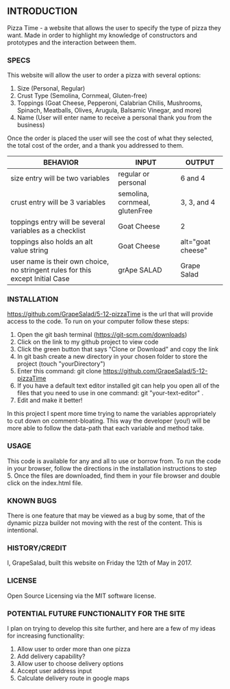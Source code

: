 ## INTRODUCTION
Pizza Time - a website that allows the user to specify the type of pizza they want. Made in order to highlight my knowledge of constructors and prototypes and the interaction between them.

### SPECS
This website will allow the user to order a pizza with several options:
1.  Size (Personal, Regular)
2.  Crust Type (Semolina, Cornmeal, Gluten-free)
3.  Toppings (Goat Cheese, Pepperoni, Calabrian Chilis, Mushrooms, Spinach, Meatballs, Olives, Arugula, Balsamic Vinegar, and more)
4.  Name (User will enter name to receive a personal thank you from the business)

Once the order is placed the user will see the cost of what they selected, the total cost of the order, and a thank you addressed to them.

| BEHAVIOR | INPUT | OUTPUT |
|---|---|---|
| size entry will be two variables | regular or personal | 6 and 4 |
| crust entry will be 3 variables | semolina, cornmeal, glutenFree | 3, 3, and 4 |
| toppings entry will be several variables as a checklist | Goat Cheese  | 2 |
| toppings also holds an alt value string | Goat Cheese | alt="goat cheese" |
| user name is their own choice, no stringent rules for this except Initial Case | grApe SALAD | Grape Salad |

### INSTALLATION
https://github.com/GrapeSalad/5-12-pizzaTime is the url that will provide access to the code. To run on your computer follow these steps:

1.  Open the git bash terminal (https://git-scm.com/downloads)
2.  Click on the link to my github project to view code
3.  Click the green button that says "Clone or Download" and copy the link
4.  In git bash create a new directory in your chosen folder to store the project (touch "yourDirectory")
5.  Enter this command: git clone https://github.com/GrapeSalad/5-12-pizzaTime
6.  If you have a default text editor installed git can help you open all of the files that you need to use in one      command: git "your-text-editor" .
7.  Edit and make it better!

In this project I spent more time trying to name the variables appropriately to cut down on comment-bloating. This way the developer (you!) will be more able to follow the data-path that each variable and method take.

### USAGE
This code is available for any and all to use or borrow from. To run the code in your browser, follow the directions in the installation instructions to step 5. Once the files are downloaded, find them in your file browser and double click on the index.html file.

### KNOWN BUGS
There is one feature that may be viewed as a bug by some, that of the dynamic pizza builder not moving with the rest of the content. This is intentional.

### HISTORY/CREDIT
I, GrapeSalad, built this website on Friday the 12th of May in 2017.

### LICENSE
Open Source Licensing via the MIT software license.


### POTENTIAL FUTURE FUNCTIONALITY FOR THE SITE
I plan on trying to develop this site further, and here are a few of my ideas for increasing functionality:
1.  Allow user to order more than one pizza
2.  Add delivery capability?
3.  Allow user to choose delivery options
4.  Accept user address input
5.  Calculate delivery route in google maps
